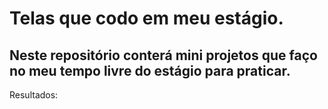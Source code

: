 # Telas que codo em meu estágio.
## Neste repositório conterá mini projetos que faço no meu tempo livre do estágio para praticar.

Resultados:
